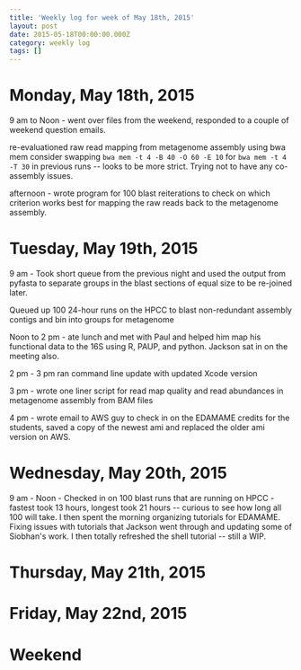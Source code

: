 ```yaml
---
title: 'Weekly log for week of May 18th, 2015'
layout: post
date: 2015-05-18T00:00:00.000Z
category: weekly log
tags: []
---
```


# Monday, May 18th, 2015
9 am to Noon - went over files from the weekend, responded to a couple of weekend question emails.

re-evaluationed raw read mapping from metagenome assembly using bwa mem consider swapping `bwa mem -t 4 -B 40 -O 60 -E 10` for `bwa mem -t 4 -T 30` in previous runs -- looks to be more strict.  Trying not to have any co-assembly issues.

afternoon - wrote program for 100 blast reiterations to check on which criterion works best for mapping the raw reads back to the metagenome assembly.

# Tuesday, May 19th, 2015
9 am - Took short queue from the previous night and used the output from pyfasta to separate groups in the blast sections of equal size to be re-joined later.  

Queued up 100 24-hour runs on the HPCC to blast non-redundant assembly contigs and bin into groups for metagenome

Noon to 2 pm - ate lunch and met with Paul and helped him map his functional data to the 16S using R, PAUP, and python.  Jackson sat in on the meeting also.

2 pm - 3 pm ran command line update with updated Xcode version

3 pm - wrote one liner script for read map quality and read abundances in metagenome assembly from BAM files

4 pm - wrote email to AWS guy to check in on the EDAMAME credits for the students, saved a copy of the newest ami and replaced the older ami version on AWS.

# Wednesday, May 20th, 2015

9 am - Noon - Checked in on 100 blast runs that are running on HPCC - fastest took 13 hours, longest took 21 hours -- curious to see how long all 100 will take.  I then spent the morning organizing tutorials for EDAMAME.  Fixing issues with tutorials that Jackson went through and updating some of Siobhan's work.  I then totally refreshed the shell tutorial -- still a WIP.

  
# Thursday, May 21th, 2015
# Friday, May 22nd, 2015
# Weekend
